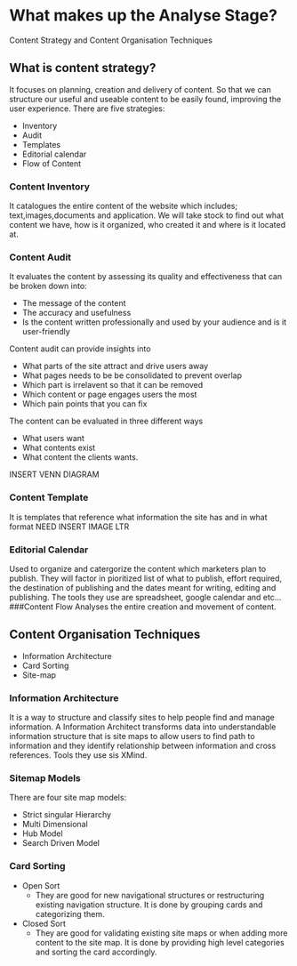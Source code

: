 # What makes up the Analyse Stage?
Content Strategy and Content Organisation Techniques

## What is content strategy?
It focuses on planning, creation and delivery of content. So that we can structure our useful and useable content to be easily found, improving the user experience.
There are five strategies:

- Inventory
- Audit
- Templates
- Editorial calendar
- Flow of Content

### Content Inventory
It catalogues the entire content of the website which includes; text,images,documents and application.
We will take stock to find out what content we have, how is it organized, who created it and where is it located at.

### Content Audit
It evaluates the content by assessing its quality and effectiveness that can be broken down into:

- The message of the content
- The accuracy and usefulness
- Is the content written professionally and used by your audience and is it user-friendly

Content audit can provide insights into

- What parts of the site attract and drive users away
- What pages needs to be be consolidated to prevent overlap
- Which part is irrelavent so that it can be removed
- Which content or page engages users the most
- Which pain points that you can fix

The content can be evaluated in three different ways

- What users want
- What contents exist
- What content the clients wants.

INSERT VENN DIAGRAM
### Content Template
It is templates that reference what information the site has and in what format
NEED INSERT IMAGE LTR

### Editorial Calendar
Used to organize and catergorize the content which marketers plan to publish. They will factor in pioritized list of what to publish, effort required, the destination of publishing and the dates meant for writing, editing and publishing.
The tools they use are spreadsheet, google calendar and etc...
###Content Flow
Analyses the entire creation and movement of content.

## Content Organisation Techniques  
- Information Architecture
- Card Sorting
- Site-map

### Information Architecture
It is a way to structure and classify sites to help people find and manage information. 
A Information Architect transforms data into understandable information structure that is site maps to allow users to find path to information and they identify relationship between information and cross references. Tools they use sis XMind.

### Sitemap Models
There are four site map models:
* Strict singular Hierarchy
* Multi Dimensional 
* Hub Model
* Search Driven Model
<!-- Insert Images -->

### Card Sorting  
* Open Sort
  * They are good for new navigational structures or restructuring existing navigation structure. It is done by grouping cards and categorizing them.
* Closed Sort
  * They are good for validating existing site maps or when adding more content to the site map. It is done by providing high level categories and sorting the card accordingly.
